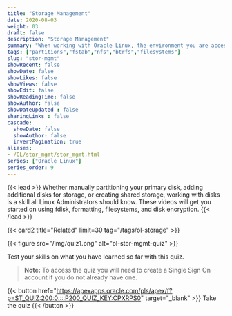 ```yaml
---
title: "Storage Management"
date: 2020-08-03
weight: 03
draft: false
description: "Storage Management"
summary: "When working with Oracle Linux, the environment you are accessing is not always physically accessible. In those cases, you need to know how to administer your environment remotely. Watch these short videos on how to establish secure connections to remote Oracle Linux 8 systems. With secure connections, all traffic transmitted over the wire is encrypted and protected from password sniffing attacks and other outside monitoring."
tags: ["partitions","fstab","nfs","btrfs","filesystems"]
slug: "stor-mgmt"
showRecent: false
showDate: false
showLikes: false
showViews: false
showEdit: false
showReadingTime: false
showAuthor: false
showDateUpdated : false
sharingLinks : false
cascade:
  showDate: false
  showAuthor: false
  invertPagination: true
aliases:
- /OL/stor_mgmt/stor_mgmt.html
series: ["Oracle Linux"]
series_order: 9
---
```


{{< lead >}}
Whether manually partitioning your primary disk, adding additional disks for storage, or creating shared storage, working with disks is a skill all Linux Administrators should know. These videos will get you started on using fdisk, formatting, filesystems, and disk encryption.
{{< /lead >}}

{{< card2 title="Related" limit=30 tag="/tags/ol-storage" >}}

{{< figure src="/img/quiz1.png" alt="ol-stor-mgmt-quiz" >}}

Test your skills on what you have learned so far with this quiz.

> **Note:** To access the quiz you will need to create a Single Sign On account if you do not already have one.

{{< button href="https://apexapps.oracle.com/pls/apex/f?p=ST_QUIZ:200:0::::P200_QUIZ_KEY:CPXRPS0" target="_blank" >}}
Take the quiz
{{< /button >}}
